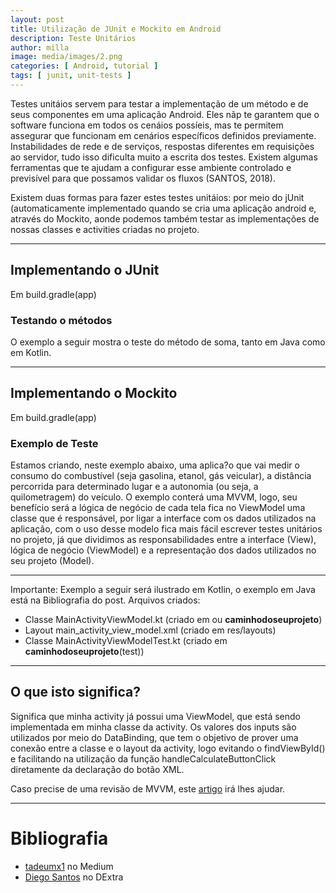 ```yaml
---
layout: post
title: Utilização de JUnit e Mockito em Android
description: Teste Unitários
author: milla
image: media/images/2.png
categories: [ Android, tutorial ]
tags: [ junit, unit-tests ]
---
```


Testes unitáios servem para testar a implementação de um método e de seus componentes em uma aplicação Android. Eles nãp te garantem que o software funciona em todos os cenáios possíeis, mas te permitem assegurar que funcionam em cenários específicos definidos previamente. Instabilidades de rede e de serviços, respostas diferentes em requisições ao servidor, tudo isso dificulta muito a escrita dos testes. Existem algumas ferramentas que te ajudam a configurar esse ambiente controlado e previsível para que possamos validar os fluxos (SANTOS, 2018).

Existem duas formas para fazer estes testes unitáios: por meio do jUnit (automaticamente implementado quando se cria uma aplicação android e, através do Mockito, aonde podemos também testar as implementações de nossas classes e activities criadas no projeto.

---
## Implementando o JUnit

Em build.gradle(app)
<script src="https://gist.github.com/clcmoliveira/4b84f5f4492bdbaedc8ef992c4ee3218.js"></script>

### Testando o métodos

O exemplo a seguir mostra o teste do método de soma, tanto em Java como em Kotlin.
<script src="https://gist.github.com/clcmoliveira/e03ada074a9fc410cb55b2376b7aa2fe.js"></script>

---
## Implementando o Mockito

Em build.gradle(app)
<script src="https://gist.github.com/clcmoliveira/79b98e3adb5272769c122592bab7fa00.js"></script>

### Exemplo de Teste

Estamos criando, neste exemplo abaixo, uma aplica?o que vai medir o consumo do combustível (seja gasolina, etanol, gás veicular), a distância percorrida para determinado lugar e a autonomia (ou seja, a quilometragem) do veículo.
O exemplo conterá uma MVVM, logo, seu benefício será a lógica de negócio de cada tela fica no ViewModel uma classe que é responsável, por ligar a interface com os dados utilizados na aplicação, com o uso desse modelo fica mais fácil escrever testes unitários no projeto, já que dividimos as responsabilidades entre a interface (View), lógica de negócio (ViewModel) e a representação dos dados utilizados no seu projeto (Model).

-----
Importante: Exemplo a seguir será ilustrado em Kotlin, o exemplo em Java está na Bibliografia do post.
Arquivos criados: 
- Classe MainActivityViewModel.kt (criado em ou **caminhodoseuprojeto**)
- Layout main_activity_view_model.xml (criado em res/layouts)
- Classe MainActivityViewModelTest.kt (criado em **caminhodoseuprojeto**(test))

<script src="https://gist.github.com/clcmoliveira/9a9aca996b2ecf5663620baf71d377ce.js"></script>
-----

## O que isto significa?
Significa que minha activity já possui uma ViewModel, que está sendo implementada em minha classe da activity. Os valores dos inputs são utilizados por meio do DataBinding, que tem o objetivo de prover uma conexão entre a classe e o layout da activity, logo evitando o findViewById() e facilitando na utilização da função handleCalculateButtonClick diretamente da declaração do botão XML.

Caso precise de uma revisão de MVVM, este [artigo](https://medium.com/@soutoss/arquiteturas-em-android-mvvm-kotlin-retrofit-parte-1-2ac77c8a26) irá lhes ajudar.

---
# Bibliografia
- [tadeumx1](https://medium.com/@tadeumx1/introdu%C3%A7%C3%A3o-a-testes-unit%C3%A1rios-com-junit-e-mockito-no-android-67104232b878) no Medium
- [Diego Santos](https://dextra.com.br/pt/ambiente-controlado-para-testes-parte-1-mockito-e-injecao-de-dependencia/) no DExtra